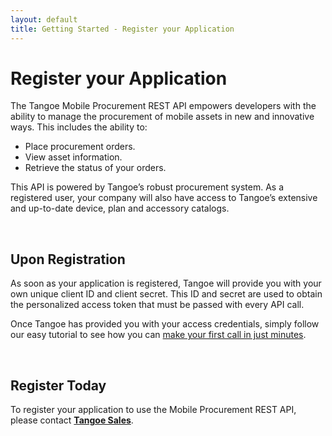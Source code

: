 ```yaml
---
layout: default
title: Getting Started - Register your Application
---
```




# Register your Application

The Tangoe Mobile Procurement REST API empowers developers with the ability to manage the procurement of mobile assets in new and innovative ways. This includes the ability to:

* Place procurement orders.
* View asset information.
* Retrieve the status of your orders.

This API is powered by Tangoe’s robust procurement system. As a registered user, your company will also have access to Tangoe’s extensive and up-to-date device, plan and accessory catalogs.  

<br/>

## Upon Registration

As soon as your application is registered, Tangoe will provide you with your own unique client ID and client secret. This ID and secret are used to obtain the personalized access token that must be passed with every API call. 

Once Tangoe has provided you with your access credentials, simply follow our easy tutorial to see how you can <a href="{{site.url}}/start/first-call/">make your first call in just minutes</a>.

<br/>

## Register Today

To register your application to use the Mobile Procurement REST API, please contact <a href="https://www.tangoe.com/company/contact-us/request-info/" target="_blank"><strong>Tangoe Sales</strong></a>.
